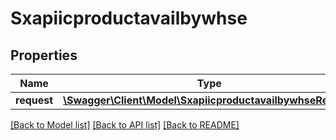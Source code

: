 # Sxapiicproductavailbywhse

## Properties
Name | Type | Description | Notes
------------ | ------------- | ------------- | -------------
**request** | [**\Swagger\Client\Model\SxapiicproductavailbywhseRequest**](SxapiicproductavailbywhseRequest.md) |  | [optional] 

[[Back to Model list]](../README.md#documentation-for-models) [[Back to API list]](../README.md#documentation-for-api-endpoints) [[Back to README]](../README.md)


